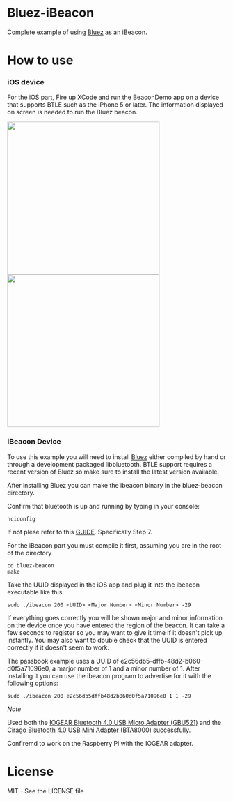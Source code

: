 Bluez-iBeacon
=============

Complete example of using [Bluez](http://www.bluez.org/) as an iBeacon.

How to use
==========

### iOS device


For the iOS part, Fire up XCode and run the BeaconDemo app on a device that supports BTLE such
as the iPhone 5 or later. The information displayed on screen is needed to run
the Bluez beacon.

<img src="http://i.imgur.com/G3EACo5.png"  height="350">
<img src="http://i.imgur.com/29uLNvs.png"  height="350">

### iBeacon Device
To use this example you will need to install [Bluez](http://www.bluez.org/)
either compiled by hand or through a development packaged libbluetooth. BTLE
support requires a recent version of Bluez so make sure to install the latest
version available.

After installing Bluez you can make the ibeacon binary in the bluez-beacon
directory.

Confirm that bluetooth is up and running by typing in your console:
```
hciconfig
```

If not plese refer to this [GUIDE](http://developer.radiusnetworks.com/2013/10/09/how-to-make-an-ibeacon-out-of-a-raspberry-pi.html). Specifically Step 7.

For the iBeacon part you must compile it first, assuming you are in the root of the directory
```
cd bluez-beacon
make
```
Take the UUID displayed in the iOS app and plug it into the ibeacon executable like this:

```
sudo ./ibeacon 200 <UUID> <Major Number> <Minor Number> -29
```

If everything goes correctly you will be shown major and minor information on the device once you
have entered the region of the beacon. It can take a few seconds to register
so you may want to give it time if it doesn't pick up instantly. You may also
want to double check that the UUID is entered correctly if it doesn't seem to
work.

The passbook example uses a UUID of e2c56db5-dffb-48d2-b060-d0f5a71096e0, a
marjor number of 1 and a minor number of 1. After installing it you can use
the ibeacon program to advertise for it with the following options:

```
sudo ./ibeacon 200 e2c56db5dffb48d2b060d0f5a71096e0 1 1 -29
```

*Note*

Used both the [IOGEAR Bluetooth 4.0 USB Micro Adapter (GBU521)](http://www.amazon.com/dp/B007GFX0PY)
and the [Cirago Bluetooth 4.0 USB Mini Adapter (BTA8000)](http://www.amazon.com/dp/B0090I9NRE) successfully.

Confiremd to work on the Raspberry Pi with the IOGEAR adapter. 

License
=======

MIT - See the LICENSE file
